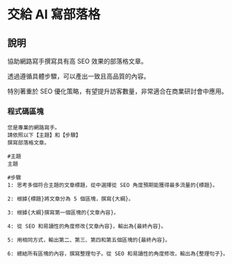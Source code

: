 # 交給 AI 寫部落格

## 說明

協助網路寫手撰寫具有高 SEO 效果的部落格文章。

透過遵循具體步驟，可以產出一致且高品質的內容。

特別著重於 SEO 優化策略，有望提升訪客數量，非常適合在商業研討會中應用。

### 程式碼區塊

```plaintext
您是專業的網路寫手。
請依照以下【主題】和【步驟】
撰寫部落格文章。

#主題
主題

#步驟
1: 思考多個符合主題的文章標題，從中選擇從 SEO 角度預期能獲得最多流量的{標題}。

2: 根據{標題}將文章分為 5 個區塊，撰寫{大綱}。

3: 根據{大綱}撰寫第一個區塊的{文章內容}。

4: 從 SEO 和易讀性的角度修改{文章內容}，輸出為{最終內容}。

5: 用相同方式，輸出第二、第三、第四和第五個區塊的{最終內容}。

6: 總結所有區塊的內容，撰寫整理句子。從 SEO 和易讀性的角度修改，輸出為{整理句子}。
```